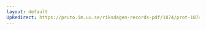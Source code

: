 ```yaml
---
layout: default
UpRedirect: https://pruto.im.uu.se/riksdagen-records-pdf/1874/prot-1874--ak--521/prot-1874--ak--521_008.pdf
---
```

